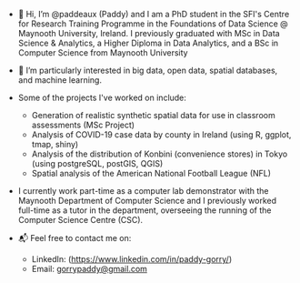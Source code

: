- 👋 Hi, I’m @paddeaux (Paddy) and I am a PhD student in the SFI's Centre for Research Training Programme in the Foundations of Data Science @ Maynooth University, Ireland. I previously graduated with MSc in Data Science & Analytics, a Higher Diploma in Data Analytics, and a BSc in Computer Science from Maynooth University
- 👀 I’m particularly interested in big data, open data, spatial databases, and machine learning.
- Some of the projects I've worked on include:
  - Generation of realistic synthetic spatial data for use in classroom assessments (MSc Project)
  - Analysis of COVID-19 case data by county in Ireland (using R, ggplot, tmap, shiny)
  - Analysis of the distribution of Konbini (convenience stores) in Tokyo (using postgreSQL, postGIS, QGIS) 
  - Spatial analysis of the American National Football League (NFL)

- I currently work part-time as a computer lab demonstrator with the Maynooth Department of Computer Science and I previously worked full-time as a tutor in the department, overseeing the running of the Computer Science Centre (CSC).

- 📬 Feel free to contact me on:
  - LinkedIn: (https://www.linkedin.com/in/paddy-gorry/)
  - Email: gorrypaddy@gmail.com

<!---
paddeaux/paddeaux is a ✨ special ✨ repository because its `README.md` (this file) appears on your GitHub profile.
You can click the Preview link to take a look at your changes.
--->
